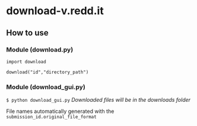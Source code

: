 # download-v.redd.it

## How to use
### Module (download.py)
```
import download

download("id","directory_path")
```
### Module (download_gui.py)
`$ python download_gui.py`
*Downloaded files will be in the downloads folder*












File names automatically generated with the `submission_id.original_file_format`
